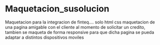 # Maquetacion_susolucion
Maquetacion para la integracion de finteq.... solo html css 
 maquetacion de una pagina amigable con el cliente al momento de solicitar un credito, tambien se maqueta de forma responsive para que dicha pagina se pueda adaptar a distintos dispositivos moviles

